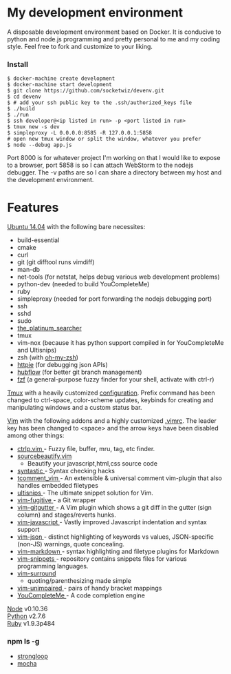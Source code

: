 # My development environment

A disposable development environment based on Docker.  It is conducive to
python and node.js programming and pretty personal to me and my coding style.
Feel free to fork and customize to your liking.

### Install
    $ docker-machine create development
    $ docker-machine start development
    $ git clone https://github.com/socketwiz/devenv.git
    $ cd devenv
    $ # add your ssh public key to the .ssh/authorized_keys file
    $ ./build
    $ ./run
    $ ssh developer@<ip listed in run> -p <port listed in run>
    $ tmux new -s dev  
    $ simpleproxy -L 0.0.0.0:8585 -R 127.0.0.1:5858  
    # open new tmux window or split the window, whatever you prefer  
    $ node --debug app.js

Port 8000 is for whatever project I'm working on that I would like to expose to
a browser, port 5858 is so I can attach WebStorm to the nodejs debugger.  The
-v paths are so I can share a directory between my host and the development
environment.

# Features

[Ubuntu 14.04](http://www.ubuntu.com/) with the following bare necessites: 

* build-essential
* cmake
* curl
* git (git difftool runs vimdiff)
* man-db
* net-tools (for netstat, helps debug various web development problems)
* python-dev (needed to build YouCompleteMe)
* ruby
* simpleproxy (needed for port forwarding the nodejs debugging port)
* ssh
* sshd
* sudo
* [the\_platinum\_searcher](https://github.com/monochromegane/the_platinum_searcher)
* tmux
* vim-nox (because it has python support compiled in for YouCompleteMe and Ultisnips)
* zsh (with [oh-my-zsh](https://github.com/robbyrussell/oh-my-zsh))  
* [httpie](http://httpie.org) (for debugging json APIs)  
* [hubflow](https://github.com/datasift/gitflow) (for better git branch management)  
* [fzf](https://github.com/junegunn/fzf) (a general-purpose fuzzy finder for your shell, activate with ctrl-r)

[Tmux](http://tmux.sourceforge.net/) with a heavily customized [configuration](https://github.com/socketwiz/devenv/blob/master/.tmux.conf).  Prefix command has been changed to ctrl-space, color-scheme updates, keybinds for creating and manipulating windows and a custom status bar.  

[Vim](http://www.vim.org/) with the following addons and a highly customized
[.vimrc](https://github.com/socketwiz/devenv/blob/master/.vimrc).  The leader
key has been changed to &lt;space&gt; and the arrow keys have been disabled
among other things:

* [ ctrlp.vim ](https://github.com/kien/ctrlp.vim) - Fuzzy file, buffer, mru,
  tag, etc finder.
* [ sourcebeautify.vim ](https://github.com/michalliu/sourcebeautify.vim)
  - Beautify your javascript,html,css source code
* [ syntastic ](https://github.com/scrooloose/syntastic) - Syntax checking hacks
* [ tcomment\_vim ](https://github.com/tomtom/tcomment_vim) - An extensible
  & universal comment vim-plugin that also handles embedded filetypes
* [ ultisnips ](https://github.com/SirVer/ultisnips) - The ultimate snippet
  solution for Vim.
* [ vim-fugitive ](https://github.com/tpope/vim-fugitive) - a Git wrapper
* [ vim-gitgutter ](https://github.com/airblade/vim-gitgutter) - A Vim plugin
  which shows a git diff in the gutter (sign column) and stages/reverts hunks.
* [ vim-javascript ](https://github.com/pangloss/vim-javascript) - Vastly
  improved Javascript indentation and syntax support
* [ vim-json ](https://github.com/elzr/vim-json) - distinct highlighting of
  keywords vs values, JSON-specific (non-JS) warnings, quote concealing.
* [ vim-markdown ](https://github.com/plasticboy/vim-markdown) - syntax
  highlighting and filetype plugins for Markdown
* [ vim-snippets ](https://github.com/honza/vim-snippets) - repository contains
  snippets files for various programming languages.
* [ vim-surround ](https://github.com/tpope/vim-surround)
  - quoting/parenthesizing made simple
* [ vim-unimpaired ](https://github.com/tpope/vim-unimpaired) - pairs of handy
  bracket mappings
* [ YouCompleteMe ](https://github.com/Valloric/YouCompleteMe) - A code
  completion engine

[Node](http://nodejs.org/) v0.10.36  
[Python](https://www.python.org/) v2.7.6  
[Ruby](https://www.ruby-lang.org/) v1.9.3p484  


### npm ls -g

* [strongloop](http://strongloop.com/)
* [mocha](https://github.com/mochajs/mocha)

